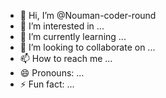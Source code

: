 - 👋 Hi, I’m @Nouman-coder-round
- 👀 I’m interested in ...
- 🌱 I’m currently learning ...
- 💞️ I’m looking to collaborate on ...
- 📫 How to reach me ...
- 😄 Pronouns: ...
- ⚡ Fun fact: ...

<!---
Nouman-coder-round/Nouman-coder-round is a ✨ special ✨ repository because its `README.md` (this file) appears on your GitHub profile.
You can click the Preview link to take a look at your changes.
--->
